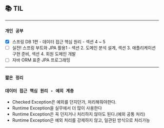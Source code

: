 ## 📚 TIL

---

### `개인 공부`

- [X] 스프링 DB 1편 - 데이터 접근 핵심 원리 - 섹션 4 ~ 5
- [ ] 실전! 스프링 부트와 JPA 활용1 - 섹션 2. 도메인 분석 설계, 섹션 3. 애플리케이션 구현 준비, 섹션 4. 회원 도메인 개발
- [ ] 자바 ORM 표준 JPA 프로그래밍

---

### `짧은 정리`

### `데이터 접근 핵심 원리 - 예외 계층`
- Checked Exception은 예외를 던지던가, 처리해줘야한다.
- Runtime Exception을 실무에서 더 많이 사용한다
- Runtime Exception은 꼭 던지거나 처리하지 않아도 된다.(예외 공통 처리)
- Runtime Exception은 예외 처리를 강제하지 않고, 일관된 방식으로 처리가능
